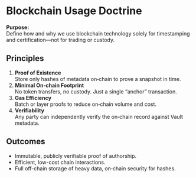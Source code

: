 # Blockchain Usage Doctrine

**Purpose:**  
Define how and why we use blockchain technology solely for timestamping and certification—not for trading or custody.

## Principles

1. **Proof of Existence**  
   Store only hashes of metadata on‐chain to prove a snapshot in time.  
2. **Minimal On‐chain Footprint**  
   No token transfers, no custody. Just a single “anchor” transaction.  
3. **Gas Efficiency**  
   Batch or layer proofs to reduce on‐chain volume and cost.  
4. **Verifiability**  
   Any party can independently verify the on‐chain record against Vault metadata.

## Outcomes

- Immutable, publicly verifiable proof of authorship.  
- Efficient, low-cost chain interactions.  
- Full off-chain storage of heavy data, on‐chain security for hashes.

